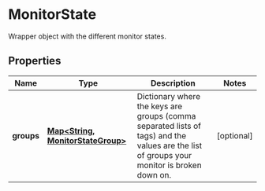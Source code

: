 

# MonitorState

Wrapper object with the different monitor states.

## Properties

Name | Type | Description | Notes
------------ | ------------- | ------------- | -------------
**groups** | [**Map&lt;String, MonitorStateGroup&gt;**](MonitorStateGroup.md) | Dictionary where the keys are groups (comma separated lists of tags) and the values are the list of groups your monitor is broken down on. |  [optional]



